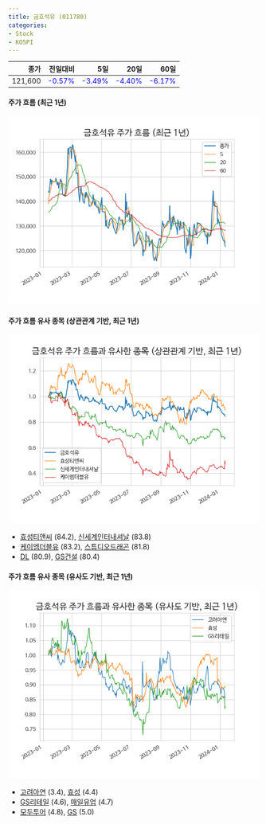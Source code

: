 ```yaml
---
title: 금호석유 (011780)
categories:
- Stock
- KOSPI
---
```


|종가|전일대비|5일|20일|60일|
|---:|-------:|--:|---:|---:|
|121,600|<span style="color: blue">-0.57%</span>|<span style="color: blue">-3.49%</span>|<span style="color: blue">-4.40%</span>|<span style="color: blue">-6.17%</span>|

<!-- more -->

#### 주가 흐름 (최근 1년)
![011780](/assets/images/stock/011780.png)


#### 주가 흐름 유사 종목 (상관관계 기반, 최근 1년)
![011780](/assets/images/stock/011780_corr.png)
- [효성티앤씨](/298020/) (84.2), [신세계인터내셔날](/031430/) (83.8)
- [케이엠더블유](/032500/) (83.2), [스튜디오드래곤](/253450/) (81.8)
- [DL](/000210/) (80.9), [GS건설](/006360/) (80.4)


#### 주가 흐름 유사 종목 (유사도 기반, 최근 1년)
![011780](/assets/images/stock/011780_sim.png)
- [고려아연](/010130/) (3.4), [효성](/004800/) (4.4)
- [GS리테일](/007070/) (4.6), [매일유업](/267980/) (4.7)
- [모두투어](/080160/) (4.8), [GS](/078930/) (5.0)